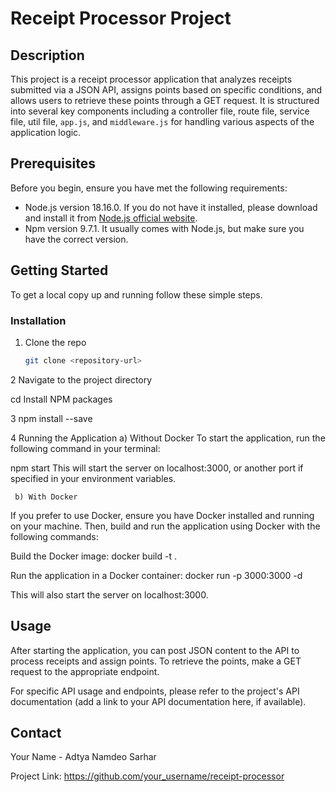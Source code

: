 # Receipt Processor Project

## Description

This project is a receipt processor application that analyzes receipts submitted via a JSON API, assigns points based on specific conditions, and allows users to retrieve these points through a GET request. It is structured into several key components including a controller file, route file, service file, util file, `app.js`, and `middleware.js` for handling various aspects of the application logic.

## Prerequisites

Before you begin, ensure you have met the following requirements:

- Node.js version 18.16.0. If you do not have it installed, please download and install it from [Node.js official website](https://nodejs.org/).
- Npm version 9.7.1. It usually comes with Node.js, but make sure you have the correct version.

## Getting Started

To get a local copy up and running follow these simple steps.

### Installation

1. Clone the repo
   ```sh
   git clone <repository-url>

2 Navigate to the project directory

cd <project-directory>
Install NPM packages


3 npm install --save

4 Running the Application
   a) Without Docker
To start the application, run the following command in your terminal:



npm start
This will start the server on localhost:3000, or another port if specified in your environment variables.

     b) With Docker
If you prefer to use Docker, ensure you have Docker installed and running on your machine. Then, build and run the application using Docker with the following commands:

Build the Docker image: 
docker build -t <image-name> . 

Run the application in a Docker container: 
docker run -p 3000:3000 -d <image-name>

This will also start the server on localhost:3000.

## Usage
After starting the application, you can post JSON content to the API to process receipts and assign points. To retrieve the points, make a GET request to the appropriate endpoint.

For specific API usage and endpoints, please refer to the project's API documentation (add a link to your API documentation here, if available).


## Contact
Your Name - Adtya Namdeo Sarhar

Project Link: https://github.com/your_username/receipt-processor
